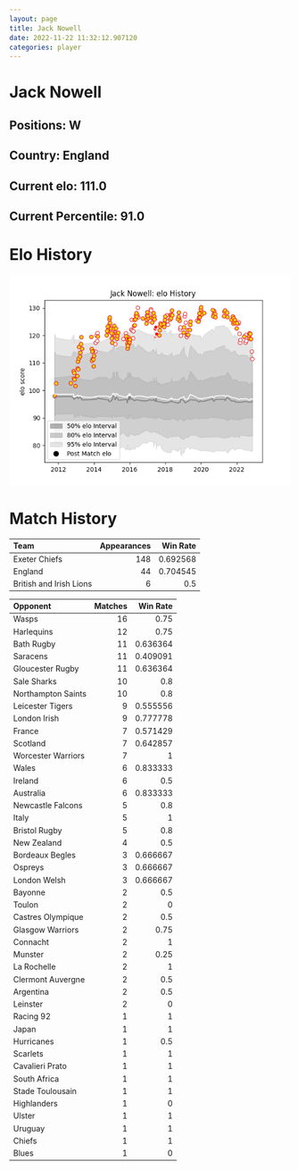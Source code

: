 ```yaml
---  
layout: page  
title: Jack Nowell  
date: 2022-11-22 11:32:12.907120  
categories: player  
---
```

# Jack Nowell

## Positions: W

## Country: England

## Current elo: 111.0

## Current Percentile: 91.0

# Elo History


![elo history](history_JackNowell.png)
# Match History


| Team                    |   Appearances |   Win Rate |
|:------------------------|--------------:|-----------:|
| Exeter Chiefs           |           148 |   0.692568 |
| England                 |            44 |   0.704545 |
| British and Irish Lions |             6 |   0.5      |

| Opponent           |   Matches |   Win Rate |
|:-------------------|----------:|-----------:|
| Wasps              |        16 |   0.75     |
| Harlequins         |        12 |   0.75     |
| Bath Rugby         |        11 |   0.636364 |
| Saracens           |        11 |   0.409091 |
| Gloucester Rugby   |        11 |   0.636364 |
| Sale Sharks        |        10 |   0.8      |
| Northampton Saints |        10 |   0.8      |
| Leicester Tigers   |         9 |   0.555556 |
| London Irish       |         9 |   0.777778 |
| France             |         7 |   0.571429 |
| Scotland           |         7 |   0.642857 |
| Worcester Warriors |         7 |   1        |
| Wales              |         6 |   0.833333 |
| Ireland            |         6 |   0.5      |
| Australia          |         6 |   0.833333 |
| Newcastle Falcons  |         5 |   0.8      |
| Italy              |         5 |   1        |
| Bristol Rugby      |         5 |   0.8      |
| New Zealand        |         4 |   0.5      |
| Bordeaux Begles    |         3 |   0.666667 |
| Ospreys            |         3 |   0.666667 |
| London Welsh       |         3 |   0.666667 |
| Bayonne            |         2 |   0.5      |
| Toulon             |         2 |   0        |
| Castres Olympique  |         2 |   0.5      |
| Glasgow Warriors   |         2 |   0.75     |
| Connacht           |         2 |   1        |
| Munster            |         2 |   0.25     |
| La Rochelle        |         2 |   1        |
| Clermont Auvergne  |         2 |   0.5      |
| Argentina          |         2 |   0.5      |
| Leinster           |         2 |   0        |
| Racing 92          |         1 |   1        |
| Japan              |         1 |   1        |
| Hurricanes         |         1 |   0.5      |
| Scarlets           |         1 |   1        |
| Cavalieri Prato    |         1 |   1        |
| South Africa       |         1 |   1        |
| Stade Toulousain   |         1 |   1        |
| Highlanders        |         1 |   0        |
| Ulster             |         1 |   1        |
| Uruguay            |         1 |   1        |
| Chiefs             |         1 |   1        |
| Blues              |         1 |   0        |